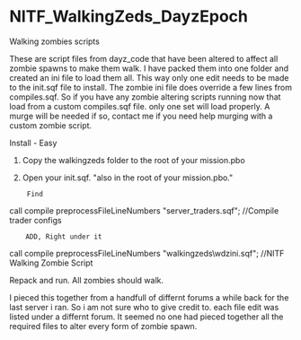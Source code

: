 # NITF_WalkingZeds_DayzEpoch
Walking zombies scripts

These are script files from dayz_code that have been altered to affect all zombie spawns to make them walk.
I have packed them into one folder and created an ini file to load them all. This way only one edit needs to be made to the init.sqf file to install. The zombie ini file does override a few lines from compiles.sqf. So if you have any zombie altering scripts running now that load from a custom compiles.sqf file. only one set will load properly. A murge will be needed if so, contact me if you need help murging with a custom zombie script.

Install - Easy

1. Copy the walkingzeds folder to the root of your mission.pbo

2. Open your init.sqf. "also in the root of your mission.pbo."

        Find 

call compile preprocessFileLineNumbers "server_traders.sqf";		//Compile trader configs

        ADD, Right under it
    
call compile preprocessFileLineNumbers "walkingzeds\wdzini.sqf";    //NITF Walking Zombie Script

Repack and run. All zombies should walk.

I pieced this together from a handfull of differnt forums a while back for the last server i ran. So i am not sure who to give credit to. each file edit was listed under a differnt forum. It seemed no one had pieced together all the required files to alter every form of zombie spawn.
